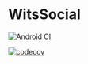 # WitsSocial


[![Android CI](https://github.com/thatosenoamadi007/WitsSocial/actions/workflows/android.yml/badge.svg)](https://github.com/thatosenoamadi007/WitsSocial/actions/workflows/android.yml)

[![codecov](https://codecov.io/gh/thatosenoamadi007/WitsSocial/branch/karabo_new/graph/badge.svg?token=IXSPEZR9GH)](https://codecov.io/gh/thatosenoamadi007/WitsSocial)
